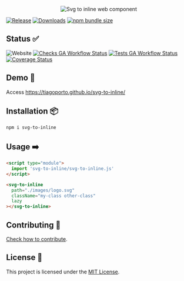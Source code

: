 <p align="center">
  <img src="https://socialify.git.ci/tiagoporto/svg-to-inline/image?description=1&font=Jost&logo=https%3A%2F%2Fraw.githubusercontent.com%2Ftiagoporto%2Fsvg-to-inline%2Frefs%2Fheads%2Fmain%2Fdocs%2Fwebcomponents%252Bsvg_logo.svg&name=1&owner=1&pattern=Signal&theme=Light" alt="Svg to inline web component" />
</p>

[![Release](https://img.shields.io/npm/v/svg-to-inline.svg?style=flat-square&label=release)](https://github.com/tiagoporto/svg-to-inline/releases)
[![Downloads](https://img.shields.io/npm/d18m/svg-to-inline.svg?style=flat-square)](https://www.npmjs.com/package/svg-to-inline)
[![npm bundle size](https://img.shields.io/bundlephobia/min/svg-to-inline?style=flat-square)](https://bundlephobia.com/package/svg-to-inline)

## Status ✅

![Website](https://img.shields.io/website?logo=githubpages&style=flat-square&url=https://tiagoporto.github.io/svg-to-inline)
[![Checks GA Workflow Status](https://img.shields.io/github/actions/workflow/status/tiagoporto/svg-to-inline/checks.yml?label=checks&logo=githubactions&logoColor=white&style=flat-square)](https://github.com/tiagoporto/svg-to-inline/actions/workflows/checks.yml)
[![Tests GA Workflow Status](https://img.shields.io/github/actions/workflow/status/tiagoporto/svg-to-inline/unit-tests.yml?label=tests&logo=githubactions&logoColor=white&style=flat-square)](https://github.com/tiagoporto/svg-to-inline/actions/workflows/unit-tests.yml)
[![Coverage Status](https://img.shields.io/coverallsCoverage/github/tiagoporto/svg-to-inline.svg?logo=coveralls&style=flat-square)](https://coveralls.io/github/tiagoporto/svg-to-inline)

## Demo 🚀

Access <https://tiagoporto.github.io/svg-to-inline/>

## Installation 📦

```bash
npm i svg-to-inline
```

## Usage ➡️

```html
<script type="module">
  import 'svg-to-inline/svg-to-inline.js'
</script>

<svg-to-inline
  path="./images/logo.svg"
  className="my-class other-class"
  lazy
></svg-to-inline>
```

## Contributing 🤝

[Check how to contribute](https://github.com/tiagoporto/svg-to-inline/blob/main/docs/CONTRIBUTING.md).

## License 📄

This project is licensed under the [MIT License](https://github.com/tiagoporto/svg-to-inline/blob/main/LICENSE).

<!-- ![Open Source Love](https://badges.frapsoft.com/os/v3/open-source.svg) -->
